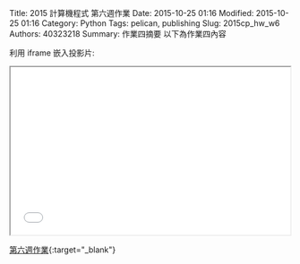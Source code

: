 Title: 2015 計算機程式 第六週作業
Date: 2015-10-25 01:16
Modified: 2015-10-25 01:16
Category: Python
Tags: pelican, publishing
Slug: 2015cp_hw_w6
Authors: 40323218
Summary: 作業四摘要
以下為作業四內容

利用 iframe 嵌入投影片:

<iframe src="40323218_cp_w6.html" width="500" height="300"></iframe>

[第六週作業](40323218_cp_w6.html){:target="_blank"}

